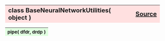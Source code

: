 ---
---
<br><br>

<a name="BaseNeuralNetworkUtilities"></a>
<table><thead style="background-color:#FFE0E0; width:100%; font-size:20px"><tr><th style="text-align:left">
<strong>class BaseNeuralNetworkUtilities(</strong> object )</th><th style="text-align:right"><a href=https://github.com/dokester/BayesicFitting/blob/master/BayesicFitting/source/NeuralNetUtilities.py target=_blank>Source</a></th></tr></thead></table>

<a name="pipe"></a>
<table><thead style="background-color:#E0FFE0; width:100%; font-size:15px"><tr><th style="text-align:left">
<strong>pipe(</strong> dfdr, drdp ) 
</th></tr></thead></table>

